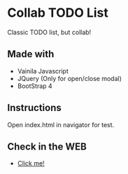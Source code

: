 # Collab TODO List

Classic TODO list, but collab!

## Made with

- Vainila Javascript
- JQuery (Only for open/close modal)
- BootStrap 4

## Instructions

Open index.html in navigator for test.

## Check in the WEB

- [Click me!](https://collab-todo-list.herokuapp.com/)

